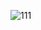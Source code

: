 ![111](https://github.com/AkhnovskayaYuliya/docker1/assets/141175562/ea65c6cf-ac3a-4dff-b708-7e3a4457a58b)

